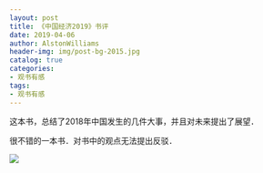```yaml
---
layout: post
title: 《中国经济2019》书评
date: 2019-04-06
author: AlstonWilliams
header-img: img/post-bg-2015.jpg
catalog: true
categories:
- 观书有感
tags:
- 观书有感
---
```


这本书，总结了2018年中国发生的几件大事，并且对未来提出了展望．

很不错的一本书．对书中的观点无法提出反驳．

![](https://alstonwilliams.github.io/img/中国经济2019.png)